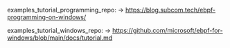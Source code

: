 examples_tutorial_programming_repo:
-> https://blog.subcom.tech/ebpf-programming-on-windows/

examples_tutorial_windows_repo:
-> https://github.com/microsoft/ebpf-for-windows/blob/main/docs/tutorial.md
